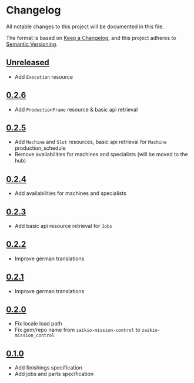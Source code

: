 # Changelog

All notable changes to this project will be documented in this file.

The format is based on [Keep a Changelog](https://keepachangelog.com/en/1.0.0/),
and this project adheres to [Semantic Versioning](https://semver.org/spec/v2.0.0.html).

## [Unreleased]

- Add `Execution` resource

## [0.2.6]

- Add `ProductionFrame` resource & basic api retrieval

## [0.2.5]

- Add `Machine` and `Slot` resources, basic api retrieval for `Machine` production_schedule
- Remove availabilities for machines and specialists (will be moved to the hub)

## [0.2.4]

- Add availabilities for machines and specialists

## [0.2.3]

- Add basic api resource retrieval for `Jobs`

## [0.2.2]

- Improve german translations

## [0.2.1]

- Improve german translations

## [0.2.0]

- Fix locale load path
- Fix gem/repo name from `zaikio-mission-control` to `zaikio-mission_control`

## [0.1.0]

- Add finishings specification
- Add jobs and parts specification

[Unreleased]: https://github.com/zaikio/zaikio-mission_control-ruby/compare/v0.2.6..HEAD
[0.2.6]: https://github.com/zaikio/zaikio-mission_control-ruby/compare/v0.2.5..v0.2.6
[0.2.5]: https://github.com/zaikio/zaikio-mission_control-ruby/compare/v0.2.4..v0.2.5
[0.2.4]: https://github.com/zaikio/zaikio-mission_control-ruby/compare/v0.2.3..v0.2.4
[0.2.3]: https://github.com/zaikio/zaikio-mission_control-ruby/compare/v0.2.2..v0.2.3
[0.2.2]: https://github.com/zaikio/zaikio-mission_control-ruby/compare/v0.2.1..v0.2.2
[0.2.1]: https://github.com/zaikio/zaikio-mission_control-ruby/compare/v0.2.0..v0.2.1
[0.2.0]: https://github.com/zaikio/zaikio-mission_control-ruby/compare/v0.1.0..v0.2.0
[0.1.0]: https://github.com/zaikio/zaikio-mission_control-ruby/compare/064cd089bd85d6061ddef7b85f3fc457635c9b05..v0.1.0
